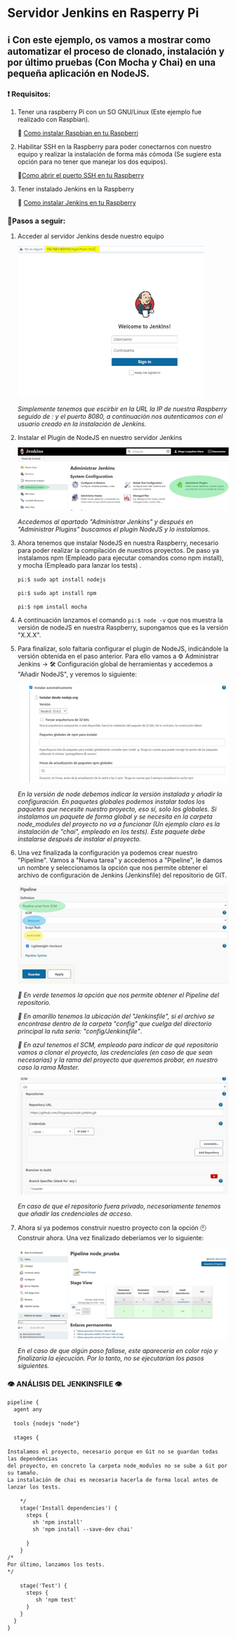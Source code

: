 # Servidor Jenkins en Rasperry Pi

## :information_source: Con este ejemplo, os vamos a mostrar como automatizar el proceso de clonado, instalación y por último pruebas (Con Mocha y Chai) en una pequeña aplicación en NodeJS.

### :exclamation: Requisitos:

1. Tener una raspberry Pi con un SO GNU/Linux (Este ejemplo fue realizado con Raspbian).

   :link: [Como instalar Raspbian en tu Raspberri](https://geekland.eu/instalar-raspbian-con-raspberry-pi-imager/)

   

2. Habilitar SSH en la Raspberry para poder conectarnos con nuestro equipo y realizar la instalación de forma más cómoda (Se sugiere esta opción para no tener que manejar los dos equipos).

   :link:[Como abrir el puerto SSH en tu Raspberry](https://blog.ahierro.es/habilitar-acceso-ssh-a-raspberry-pi/)

   

3. Tener instalado Jenkins en la Raspberry

   :link: [Como instalar Jenkins en tu Raspberry](https://pimylifeup.com/jenkins-raspberry-pi/)

### :memo:Pasos a seguir:

1. Acceder al servidor Jenkins desde nuestro equipo

   <img src="img/inicio.JPG" style="zoom:50%;" />

   
   
   *Simplemente tenemos que escirbir en la URL la IP de nuestra Raspberry seguido de : y el puerto 8080, a continuación nos autenticamos con el usuario creado en la instalación de Jenkins.*
   
   

2. Instalar el Plugin de NodeJS en nuestro servidor Jenkins

   ![](img/Plugins.jpg)

   

   *Accedemos al apartado "Administrar Jenkins" y después en "Administrar Plugins" buscamos el plugin NodeJS y lo instalamos*.

   

3. Ahora tenemos que instalar NodeJS en nuestra Raspberry, necesario para poder realizar la compilación de nuestros proyectos. De paso ya instalamos npm (Empleado para ejecutar comandos como npm install), y mocha (Empleado para lanzar los tests) .

   `pi:$ sudo apt install nodejs`

   `pi:$ sudo apt install npm` 

   `pi:$ npm install mocha` 

   

4. A continuación lanzamos el comando `pi:$ node -v`  que nos muestra la versión de nodeJS en nuestra Raspberry, supongamos que es la versión "X.X.X".

   

5. Para finalizar, solo faltaría configurar el plugin de NodeJS, indicándole la versión obtenida en el paso anterior. Para ello vamos a  :gear: Administrar Jenkins -> :hammer_and_wrench: Configuración global de herramientas y accedemos a "Añadir NodeJS", y veremos lo siguiente:

   ![](img/Node.JPG)

   

   *En la versión de node debemos indicar la versión instalada  y añadir la configuración. En paquetes globales podemos instalar todos los paquetes que necesite nuestro proyecto, eso sí, solo los globales. Si instalamos un paquete de forma global y se necesita en la carpeta node_modules del proyecto no va a funcionar (Un ejemplo claro es la instalación de "chai", empleado en los tests). Este paquete debe instalarse después de instalar el proyecto.*



6. Una vez  finalizada la configuración ya podemos crear nuestro "Pipeline". Vamos a "Nueva tarea" y accedemos a "Pipeline", le damos un nombre y seleccionamos la opción que nos permite obtener el archivo de configuración de Jenkins (Jenkinsfile) del repositorio de GIT.

   ![](img/Pipeline.jpg)

   
   
   *:green_heart: En verde tenemos la opción que nos permite obtener el Pipeline del repositorio.*
   
   *:yellow_heart: En amarillo tenemos la ubicación del "Jenkinsfile", si el archivo se encontrase dentro de la carpeta "config" que cuelga del directorio principal la ruta sería: "config/Jenkinsfile"*.
   
   *:blue_heart: En azul tenemos el SCM, empleado para indicar de qué repositorio vamos a clonar el proyecto, las credenciales (en caso de que sean  necesarias) y la rama del proyecto que queremos probar, en nuestro caso la rama Master.*



   ![](img/SCM.JPG)

   *En caso de que el repositorio fuera privado, necesariamente tenemos que añadir las credenciales de acceso*.



9. Ahora sí ya podemos construir nuestro proyecto con la opción  :clock10:Construir ahora. Una vez finalizado deberíamos ver lo siguiente:

   ![](img/Build.JPG)
   
   
   
      *En el caso de que algún paso fallase, este aparecería en color rojo y finalizaría la ejecución. Por lo tanto, no se ejecutarían los pasos siguientes.*



### :eye: ​ANÁLISIS DEL JENKINSFILE :eye:

```
pipeline {
  agent any
    
  tools {nodejs "node"}
    
  stages {
   
Instalamos el proyecto, necesario porque en Git no se guardan todas las dependencias   
del proyecto, en concreto la carpeta node_modules no se sube a Git por su tamaño.  
La instalación de chai es necesaria hacerla de forma local antes de lanzar los tests.
    
    */  
    stage('Install dependencies') {
      steps {
        sh 'npm install'
        sh 'npm install --save-dev chai'

      }
    }
/*
Por último, lanzamos los tests.
*/
     
    stage('Test') {
      steps {
         sh 'npm test'
      }
    }      
  }
}
```
